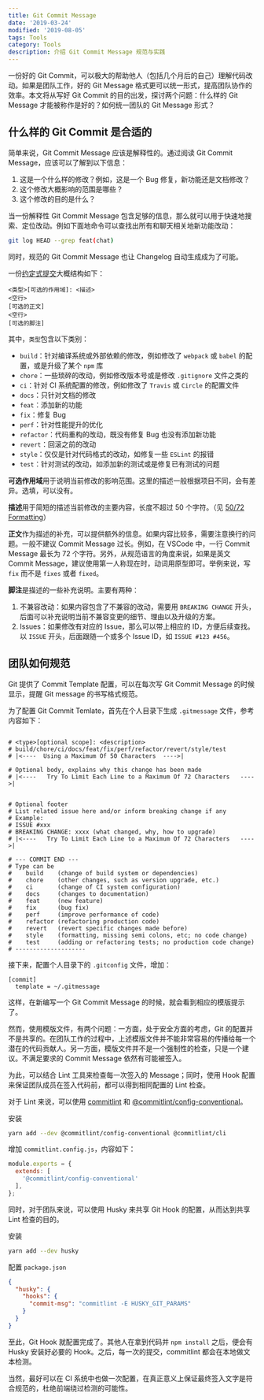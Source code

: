 ```yaml
---
title: Git Commit Message
date: '2019-03-24'
modified: '2019-08-05'
tags: Tools
category: Tools
description: 介绍 Git Commit Message 规范与实践
---
```


一份好的 Git Commit，可以极大的帮助他人（包括几个月后的自己）理解代码改动。如果是团队工作，好的 Git Message 格式更可以统一形式，提高团队协作的效率。本文将从写好 Git Commit 的目的出发，探讨两个问题：什么样的 Git Message 才能被称作是好的？如何统一团队的 Git Message 形式？

## 什么样的 Git Commit 是合适的

简单来说，Git Commit Message 应该是解释性的。通过阅读 Git Commit Message，应该可以了解到以下信息：

1. 这是一个什么样的修改？例如，这是一个 Bug 修复，新功能还是文档修改？
2. 这个修改大概影响的范围是哪些？
3. 这个修改的目的是什么？

当一份解释性 Git Commit Message 包含足够的信息，那么就可以用于快速地搜索、定位改动。例如下面地命令可以查找出所有和聊天相关地新功能改动：

```bash
git log HEAD --grep feat(chat)
```

同时，规范的 Git Commit Message 也让 Changelog 自动生成成为了可能。

一份[约定式提交](https://www.conventionalcommits.org/zh/v1.0.0-beta.3/)大概结构如下：

```text
<类型>[可选的作用域]: <描述>
<空行>
[可选的正文]
<空行>
[可选的脚注]
```

其中，`类型`包含以下类别：

+ `build`：针对编译系统或外部依赖的修改，例如修改了 `webpack` 或 `babel` 的配置，或是升级了某个 `npm` 库
+ `chore`：一些琐碎的改动，例如修改版本号或是修改 `.gitignore` 文件之类的
+ `ci`：针对 CI 系统配置的修改，例如修改了 `Travis` 或 `Circle` 的配置文件
+ `docs`：只针对文档的修改
+ `feat`：添加新的功能
+ `fix`：修复 Bug
+ `perf`：针对性能提升的优化
+ `refactor`：代码重构的改动，既没有修复 Bug 也没有添加新功能
+ `revert`：回滚之前的改动
+ `style`：仅仅是针对代码格式的改动，如修复一些 `ESLint` 的报错
+ `test`：针对测试的改动，如添加新的测试或是修复已有测试的问题

**可选作用域**用于说明当前修改的影响范围。这里的描述一般根据项目不同，会有差异。选填，可以没有。

**描述**用于简短的描述当前修改的主要内容，长度不超过 50 个字符。（见 [50/72 Formatting](https://stackoverflow.com/questions/2290016/git-commit-messages-50-72-formatting)）

**正文**作为描述的补充，可以提供额外的信息。如果内容比较多，需要注意换行的问题。一般不建议 Commit Message 过长。例如，在 VSCode 中，一行 Commit Message 最长为 72 个字符。另外，从规范语言的角度来说，如果是英文 Commit Message，建议使用第一人称现在时，动词用原型即可。举例来说，写 `fix` 而不是 `fixes` 或者 `fixed`。

**脚注**是描述的一些补充说明。主要有两种：

1. 不兼容改动：如果内容包含了不兼容的改动，需要用 `BREAKING CHANGE` 开头，后面可以补充说明当前不兼容变更的细节、理由以及升级的方案。
2. Issues：如果修改有对应的 Issue，那么可以带上相应的 ID，方便后续查找。以 `ISSUE` 开头，后面跟随一个或多个 Issue ID，如 `ISSUE #123 #456`。

## 团队如何规范

Git 提供了 Commit Template 配置，可以在每次写 Git Commit Message 的时候显示，提醒 Git message 的书写格式规范。

为了配置 Git Commit Temlate，首先在个人目录下生成 `.gitmessage` 文件，参考内容如下：

```text

# <type>[optional scope]: <description>
# build/chore/ci/docs/feat/fix/perf/refactor/revert/style/test
# |<----  Using a Maximum Of 50 Characters  ---->|

# Optional body, explains why this change has been made
# |<----   Try To Limit Each Line to a Maximum Of 72 Characters   ---->|


# Optional footer
# List related issue here and/or inform breaking change if any
# Example:
# ISSUE #xxx
# BREAKING CHANGE: xxxx (what changed, why, how to upgrade)
# |<----   Try To Limit Each Line to a Maximum Of 72 Characters   ---->|

# --- COMMIT END ---
# Type can be 
#    build    (change of build system or dependencies)
#    chore    (other changes, such as version upgrade, etc.)
#    ci       (change of CI system configuration)
#    docs     (changes to documentation)
#    feat     (new feature)
#    fix      (bug fix)
#    perf     (improve performance of code)
#    refactor (refactoring production code)
#    revert   (revert specific changes made before)
#    style    (formatting, missing semi colons, etc; no code change)
#    test     (adding or refactoring tests; no production code change)
# --------------------
```

接下来，配置个人目录下的 `.gitconfig` 文件，增加：

```text
[commit]
  template = ~/.gitmessage
```

这样，在新编写一个 Git Commit Message 的时候，就会看到相应的模版提示了。

然而，使用模版文件，有两个问题：一方面，处于安全方面的考虑，Git 的配置并不是共享的。在团队工作的过程中，上述模版文件并不能非常容易的传播给每一个潜在的代码贡献人。另一方面，模版文件并不是一个强制性的检查，只是一个建议。不满足要求的 Commit Message 依然有可能被签入。

为此，可以结合 Lint 工具来检查每一次签入的 Message；同时，使用 Hook 配置来保证团队成员在签入代码前，都可以得到相同配置的 Lint 检查。

对于 Lint 来说，可以使用 [commitlint](https://github.com/conventional-changelog/commitlint) 和 [@commitlint/config-conventional](https://github.com/conventional-changelog/commitlint/tree/master/%40commitlint/config-conventional)。

安装

```bash
yarn add --dev @commitlint/config-conventional @commitlint/cli
```

增加 `commitlint.config.js`，内容如下：

```javascript
module.exports = {
  extends: [
    '@commitlint/config-conventional'
  ],
};
```

同时，对于团队来说，可以使用 Husky 来共享 Git Hook 的配置，从而达到共享 Lint 检查的目的。

安装

```bash
yarn add --dev husky
```

配置 `package.json`

```json
{
  "husky": {
    "hooks": {
      "commit-msg": "commitlint -E HUSKY_GIT_PARAMS"
    }  
  }
}
```

至此，Git Hook 就配置完成了。其他人在拿到代码并 `npm install` 之后，便会有 Husky 安装好必要的 Hook。之后，每一次的提交，commitlint 都会在本地做文本检测。

当然，最好可以在 CI 系统中也做一次配置，在真正意义上保证最终签入文字是符合规范的，杜绝前端绕过检测的可能性。
